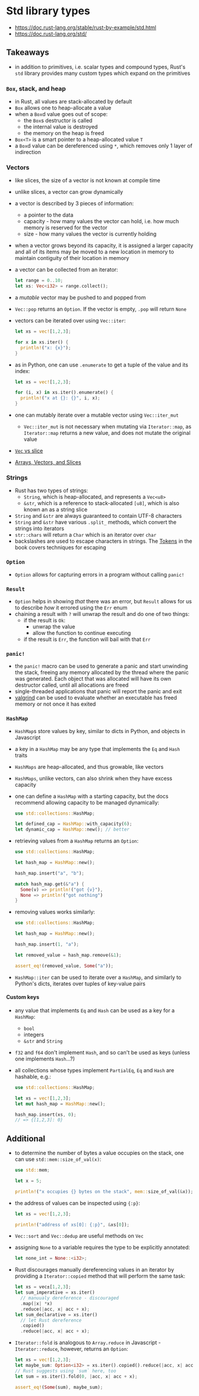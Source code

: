 # Std library types

- https://doc.rust-lang.org/stable/rust-by-example/std.html
- https://doc.rust-lang.org/std/

## Takeaways

- in addition to primitives, i.e. scalar types and compound types, Rust's `std`
  library provides many custom types which expand on the primitives

### `Box`, stack, and heap

- in Rust, all values are stack-allocated by default
- `Box` allows one to heap-allocate a value
- when a `Box`d value goes out of scope:
  - the `Box`s destructor is called
  - the internal value is destroyed
  - the memory on the heap is freed
- `Box<T>` is a smart pointer to a heap-allocated value `T`
- a `Box`d value can be dereferenced using `*`, which removes only 1 layer of
  indirection

### Vectors

- like slices, the size of a vector is not known at compile time
- unlike slices, a vector can grow dynamically
- a vector is described by 3 pieces of information:
  - a pointer to the data
  - capacity - how many values the vector can hold, i.e. how much memory is
    reserved for the vector
  - size - how many values the vector is currently holding
- when a vector grows beyond its capacity, it is assigned a larger capacity and
  all of its items may be moved to a new location in memory to maintain
  contiguity of their location in memory
- a vector can be collected from an iterator:
  ```rust
  let range = 0..10;
  let xs: Vec<i32> = range.collect();
  ```
- a _mutable_ vector may be pushed to and popped from
- `Vec::pop` returns an `Option`. If the vector is empty, `.pop` will return `None`
- vectors can be iterated over using `Vec::iter`:

  ```rust
  let xs = vec![1,2,3];

  for x in xs.iter() {
    println!("x: {x}");
  }
  ```

- as in Python, one can use `.enumerate` to get a tuple of the value and its
  index:

  ```rust
  let xs = vec![1,2,3];

  for (i, x) in xs.iter().enumerate() {
    println!("x at {}: {}", i, x);
  }

  ```

- one can mutably iterate over a mutable vector using `Vec::iter_mut`
  - `Vec::iter_mut` is not necessary when mutating via `Iterator::map`, as
    `Iterator::map` returns a new value, and does not mutate the original
    value
- [`Vec` vs slice](https://stackoverflow.com/questions/32571441/what-is-the-difference-between-storing-a-vec-vs-a-slice)
- [Arrays, Vectors, and Slices](https://hashrust.com/blog/arrays-vectors-and-slices-in-rust/)

### Strings

- Rust has two types of strings:
  - `String`, which is heap-allocated, and represents a `Vec<u8>`
  - `&str`, which is a reference to stack-allocated `[u8]`, which is also known
    an as a string slice
- `String` and `&str` are always guaranteed to contain UTF-8 characters
- `String` and `&str` have various `.split_` methods, which convert the strings
  into iterators
- `str::chars` will return a `Char` which is an iterator over `char`
- backslashes are used to escape characters in strings. The [Tokens](https://doc.rust-lang.org/reference/tokens.html)
  in the book covers techniques for escaping

### `Option`

- `Option` allows for capturing errors in a program without calling `panic!`

### `Result`

- `Option` helps in showing _that_ there was an error, but `Result` allows for
  us to describe _how_ it errored using the `Err` enum
- chaining a result with `?` will unwrap the result and do one of two things:
  - if the result is `Ok`:
    - unwrap the value
    - allow the function to continue executing
  - if the result is `Err`, the function will bail with that `Err`

### `panic!`

- the `panic!` macro can be used to generate a panic and start unwinding the
  stack, freeing any memory allocated by the thread where the panic was
  generated. Each object that was allocated will have its own destructor called,
  until all allocations are freed
- single-threaded applications that panic will report the panic and exit
- [valgrind](https://valgrind.org/) can be used to evaluate whether an
  executable has freed memory or not once it has exited

### `HashMap`

- `HashMap`s store values by key, similar to dicts in Python, and objects in
  Javascript
- a key in a `HashMap` may be any type that implements the `Eq` and `Hash`
  traits
- `HashMaps` are heap-allocated, and thus growable, like vectors
- `HashMaps`, unlike vectors, can also shrink when they have excess capacity
- one can define a `HashMap` with a starting capacity, but the docs recommend
  allowing capacity to be managed dynamically:

  ```rust
  use std::collections::HashMap;

  let defined_cap = HashMap::with_capacity(6);
  let dynamic_cap = HashMap::new(); // better
  ```

- retrieving values from a `HashMap` returns an `Option`:

  ```rust
  use std::collections::HashMap;

  let hash_map = HashMap::new();

  hash_map.insert("a", "b");

  match hash_map.get(&"a") {
    Some(v) => println!("got {v}"),
    None => println!("got nothing")
  }
  ```

- removing values works similarly:

  ```rust
  use std::collections::HashMap;

  let hash_map = HashMap::new();

  hash_map.insert(1, "a");

  let removed_value = hash_map.remove(&1);

  assert_eq!(removed_value, Some("a"));
  ```

- `HashMap::iter` can be used to iterate over a `HashMap`, and similarly to
  Python's dicts, iterates over tuples of key-value pairs

#### Custom keys

- any value that implements `Eq` and `Hash` can be used as a key for a
  `HashMap`:
  - `bool`
  - integers
  - `&str` and `String`
- `f32` and `f64` don't implement `Hash`, and so can't be used as keys (unless
  one implements `Hash`...?)
- all collections whose types implement `PartialEq`, `Eq` and `Hash` are
  hashable, e.g.:

  ```rust
  use std::collections::HashMap;

  let xs = vec![1,2,3];
  let mut hash_map = HashMap::new();

  hash_map.insert(xs, 0);
  // => {[1,2,3]: 0}
  ```

## Additional

- to determine the number of bytes a value occupies on the stack, one can use
  `std::mem::size_of_val(x)`:

  ```rust
  use std::mem;

  let x = 5;

  println!("x occupies {} bytes on the stack", mem::size_of_val(&x));
  ```

- the address of values can be inspected using `{:p}`:

  ```rust
  let xs = vec![1,2,3];

  println!("address of xs[0]: {:p}", &xs[0]);
  ```

- `Vec::sort` and `Vec::dedup` are useful methods on `Vec`
- assigning `None` to a variable requires the type to be explicitly annotated:

  ```rust
  let none_int = None::<i32>;
  ```

- Rust discourages manually dereferencing values in an iterator by providing a
  `Iterator::copied` method that will perform the same task:

  ```rust
  let xs = vec±[1,2,3];
  let sum_imperative = xs.iter()
    // manuualy dereference - discouraged
    .map(|x| *x)
    .reduce(|acc, x| acc + x);
  let sum_declarative = xs.iter()
    // let Rust dereference
    .copied()
    .reduce(|acc, x| acc + x);

  ```

- `Iterator::fold` is analogous to `Array.reduce` in Javascript -
  `Iterator::reduce`, however, returns an `Option`:

  ```rust
  let xs = vec![1,2,3];
  let maybe_sum: Option<i32> = xs.iter().copied().reduce(|acc, x| acc + x);
  // Rust suggests using `sum` here, too
  let sum = xs.iter().fold(0, |acc, x| acc + x);

  assert_eq!(Some(sum), maybe_sum);
  ```
